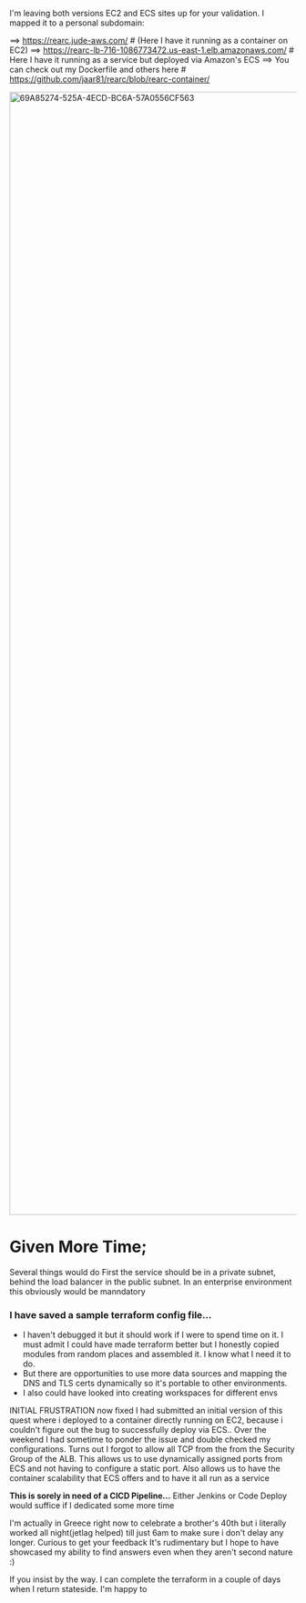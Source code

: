 I'm leaving both versions EC2 and ECS sites up for your validation. I mapped it to a personal subdomain:

==>  https://rearc.jude-aws.com/                                        # (Here I have it running as a container on EC2)
==>  https://rearc-lb-716-1086773472.us-east-1.elb.amazonaws.com/      # Here I have it running as a service but deployed via Amazon's ECS
==>  You can check out my Dockerfile and others here                    # https://github.com/jaar81/rearc/blob/rearc-container/

<img width="1974" alt="69A85274-525A-4ECD-BC6A-57A0556CF563" src="https://user-images.githubusercontent.com/52366166/178396044-201d49e9-f5e8-43e5-a949-977d3dfda8ec.png">

# Given More Time;
Several things would do 
First the service should be in a private subnet, behind the load balancer in the public subnet. In an enterprise environment this obviously would be manndatory

### I have saved a sample terraform config file...
- I haven't debugged it but it should work if I were to spend time on it. I must admit I could have made terraform better but I honestly copied modules from random places and assembled it. I know what I need it to do.
- But there are opportunities to use more data sources and mapping the DNS and TLS certs dynamically so it's portable to other environments. 
- I also could have looked into creating workspaces for different envs 

INITIAL FRUSTRATION now fixed
I had submitted an initial version of this quest where i deployed to a container directly running on EC2, because i couldn't figure out the bug to successfully deploy via ECS..
Over the weekend I had sometime to ponder the issue and double checked my configurations. Turns out I forgot to allow all TCP from the from the Security Group of the ALB.
This allows us to use dynamically assigned ports from ECS and not having to configure a static port. 
Also allows us to have the container scalability that ECS offers and to have it all run as a service  

**This is sorely in need of a CICD Pipeline...**  Either Jenkins or Code Deploy would suffice if I dedicated some more time

I'm actually in Greece right now to celebrate a brother's 40th but i literally worked all night(jetlag helped) till just 6am to make sure i don't delay any longer. Curious to get your feedback
It's rudimentary but I hope to have showcased my ability to find answers even when they aren't second nature :) 

If you insist by the way. I can complete the terraform in a couple of days when I return stateside. I'm happy to 

